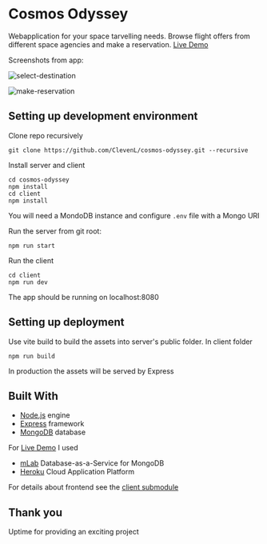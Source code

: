 # Cosmos Odyssey

Webapplication for your space tarvelling needs. Browse flight offers from different space agencies and make a reservation.
[Live Demo](https://safe-beyond-56735.herokuapp.com/)

Screenshots from app:

![select-destination](https://user-images.githubusercontent.com/22045387/116026074-9ad74a00-a65a-11eb-8832-465a2fed0cf7.png)

![make-reservation](https://user-images.githubusercontent.com/22045387/116026123-b2163780-a65a-11eb-9f0c-2a895170abb6.png)


## Setting up development environment

Clone repo recursively

```
git clone https://github.com/ClevenL/cosmos-odyssey.git --recursive
```

Install server and client

```
cd cosmos-odyssey
npm install
cd client
npm install
```

You will need a MondoDB instance and configure `.env` file with a Mongo URI

Run the server from git root:

```
npm run start
```

Run the client

```
cd client
npm run dev
```

The app should be running on localhost:8080

## Setting up deployment

Use vite build to build the assets into server's public folder.
In client folder

```
npm run build
```

In production the assets will be served by Express

## Built With

* [Node.js](https://nodejs.org/en/) engine
* [Express](https://expressjs.com/) framework
* [MongoDB](https://www.mongodb.com/) database

For [Live Demo](https://safe-beyond-56735.herokuapp.com/) I used

* [mLab](https://mlab.com/) Database-as-a-Service for MongoDB
* [Heroku](https://www.heroku.com/) Cloud Application Platform

For details about frontend see the [client submodule](https://github.com/ClevenL/cosmos-odyssey-client/tree/c821261e7496de273f54f481fecb82e30f70b357)

## Thank you

Uptime for providing an exciting project
